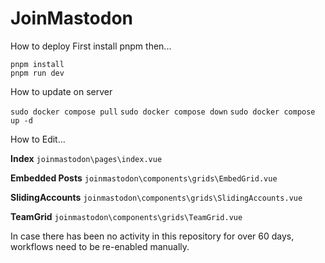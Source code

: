 # JoinMastodon


How to deploy
First install pnpm
then...

```
pnpm install
pnpm run dev
```


How to update on server

`sudo docker compose pull`
`sudo docker compose down`
`sudo docker compose up -d`



How to Edit...

**Index**
`joinmastodon\pages\index.vue`

**Embedded Posts**
`joinmastodon\components\grids\EmbedGrid.vue`

**SlidingAccounts**
`joinmastodon\components\grids\SlidingAccounts.vue`

**TeamGrid**
`joinmastodon\components\grids\TeamGrid.vue`





In case there has been no activity in this repository for over 60 days, workflows need to be re-enabled manually.
